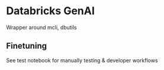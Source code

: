 # Databricks GenAI

Wrapper around mcli, dbutils

## Finetuning

See test notebook for manually testing & developer workflows
